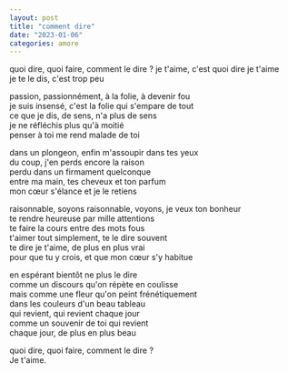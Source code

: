 ```yaml
---
layout: post
title: "comment dire"
date: "2023-01-06"
categories: amore
---
```


quoi dire, quoi faire, comment le dire ?
je t'aime, c'est quoi dire je t'aime  
je te le dis, c'est trop peu

passion, passionnément, à la folie, à devenir fou  
je suis insensé, c'est la folie qui s'empare de tout  
ce que je dis, de sens, n'a plus de sens  
je ne réfléchis plus qu'à moitié  
penser à toi me rend malade de toi  

dans un plongeon, enfin m'assoupir dans tes yeux  
du coup, j'en perds encore la raison  
perdu dans un firmament quelconque  
entre ma main, tes cheveux et ton parfum  
mon cœur s'élance et je le retiens

raisonnable, soyons raisonnable, voyons, je veux ton bonheur  
te rendre heureuse par mille attentions  
te faire la cours entre des mots fous  
t'aimer tout simplement, te le dire souvent  
te dire je t'aime, de plus en plus vrai  
pour que tu y crois, et que mon cœur s'y habitue  

en espérant bientôt ne plus le dire  
comme un discours qu'on répète en coulisse  
mais comme une fleur qu'on peint frénétiquement  
dans les couleurs d'un beau tableau  
qui revient, qui revient chaque jour  
comme un souvenir de toi qui revient  
chaque jour, de plus en plus beau

quoi dire, quoi faire, comment le dire ?  
Je t'aime.
